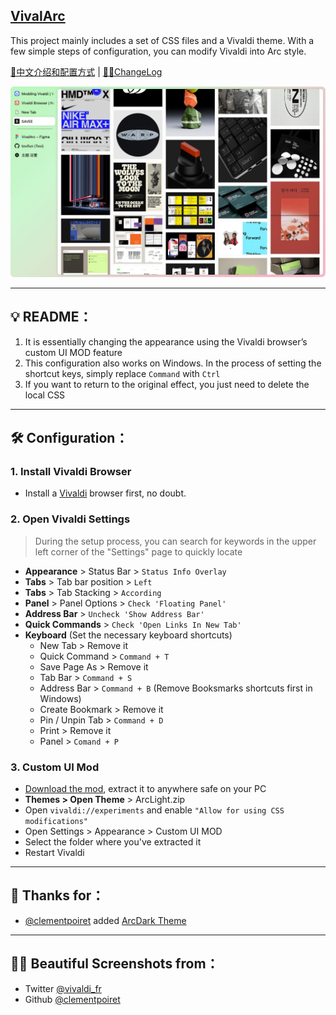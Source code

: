 ## [VivalArc](https://arc.tovi.fun)
This project mainly includes a set of CSS files and a Vivaldi theme. With a few simple steps of configuration, you can modify Vivaldi into Arc style.

[📝中文介绍和配置方式](./README-cn.md) | [🧑‍💻ChangeLog](./docs/changelog.md)

 ![Screenshot](assets/vivalarc_screenshot.jpg)

---

## 💡 README：

1. It is essentially changing the appearance using the Vivaldi browser’s custom UI MOD feature
2. This configuration also works on Windows. In the process of setting the shortcut keys, simply replace `Command` with `Ctrl`
3. If you want to return to the original effect, you just need to delete the local CSS

---

## 🛠️ Configuration：

### 1. Install Vivaldi Browser

- Install a [Vivaldi](https://vivaldi.com) browser first, no doubt.

### 2. Open Vivaldi Settings

> During the setup process, you can search for keywords in the upper left corner of the "Settings" page to quickly locate
- **Appearance** > Status Bar > `Status Info Overlay`
- **Tabs** > Tab bar position > `Left`
- **Tabs** > Tab Stacking > `According`
- **Panel** > Panel Options > `Check 'Floating Panel'`
- **Address Bar** > `Uncheck 'Show Address Bar'`
- **Quick Commands** > `Check 'Open Links In New Tab'`
- **Keyboard** (Set the necessary keyboard shortcuts)
    - New Tab > Remove it
    - Quick Command > `Command + T`
    - Save Page As > Remove it
    - Tab Bar > `Command + S`
    - Address Bar > `Command + B` (Remove Booksmarks shortcuts first in Windows)
    - Create Bookmark > Remove it
    - Pin / Unpin Tab > `Command + D`
    - Print > Remove it
    - Panel > `Comand + P`

### 3. Custom UI Mod

- [Download the mod](https://github.com/tovifun/VivalArc/archive/refs/heads/main.zip), extract it to anywhere safe on your PC
- **Themes > Open Theme** >  ArcLight.zip
- Open `vivaldi://experiments` and enable `"Allow for using CSS modifications"`
- Open Settings > Appearance > Custom UI MOD
- Select the folder where you've extracted it
- Restart Vivaldi

---

## 💌 Thanks for：
- [@clementpoiret](https://github.com/clementpoiret) added [ArcDark Theme](https://github.com/tovifun/VivalArc/pull/5)

---

## 🧑‍💻 Beautiful Screenshots from：
- Twitter [@vivaldi_fr](https://twitter.com/vivaldi_fr/status/1684643796942815233)
- Github [@clementpoiret](https://github.com/tovifun/VivalArc/pull/5)
